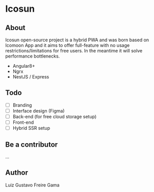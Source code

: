 # Icosun

## About

Icosun open-source project is a hybrid PWA and was born based on Icomoon App and it aims to offer full-feature with no usage restrictions/limitations for free users. In the meantime it will solve performance bottlenecks.

- Angular8+
- Ngrx
- NestJS / Express

## Todo

- [ ] Branding
- [ ] Interface design (Figma)
- [ ] Back-end (for free cloud storage setup)
- [ ] Front-end
- [ ] Hybrid SSR setup

## Be a contributor

...

## Author

Luiz Gustavo Freire Gama
